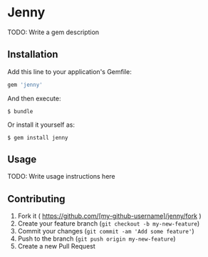 # Jenny

TODO: Write a gem description

## Installation

Add this line to your application's Gemfile:

```ruby
gem 'jenny'
```

And then execute:

    $ bundle

Or install it yourself as:

    $ gem install jenny

## Usage

TODO: Write usage instructions here

## Contributing

1. Fork it ( https://github.com/[my-github-username]/jenny/fork )
2. Create your feature branch (`git checkout -b my-new-feature`)
3. Commit your changes (`git commit -am 'Add some feature'`)
4. Push to the branch (`git push origin my-new-feature`)
5. Create a new Pull Request
